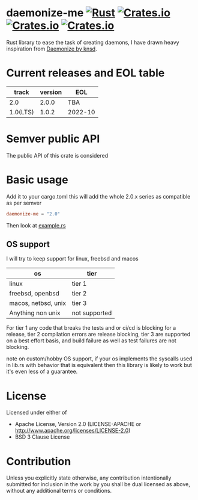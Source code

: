 # daemonize-me [![Rust](https://github.com/CardinalBytes/daemonize-me/workflows/Rust/badge.svg)](https://github.com/CardinalBytes/daemonize-me/actions) [![Crates.io](https://img.shields.io/crates/v/daemonize-me)](https://crates.io/crates/daemonize-me) [![Crates.io](https://img.shields.io/crates/d/daemonize-me)](https://crates.io/crates/daemonize-me) [![Crates.io](https://img.shields.io/crates/l/daemonize-me)](https://github.com/CardinalBytes/daemonize-me/blob/master/LICENSE)
Rust library to ease the task of creating daemons, I have drawn heavy inspiration from [Daemonize by knsd](https://github.com/knsd/daemonize).

# Current releases and EOL table
| track    | version | EOL     |
|----------|---------|---------|
| 2.0      | 2.0.0   | TBA     |
| 1.0(LTS) | 1.0.2   | 2022-10 |

# Semver public API
The public API of this crate is considered 

# Basic usage
Add it to your cargo.toml this will add the whole 2.0.x series as compatible as per semver
```toml
daemonize-me = "2.0"
```
Then look at [example.rs](examples/example.rs)


## OS support
I will try to keep support for linux, freebsd and macos

| os                  | tier          |
|---------------------|---------------|
| linux               | tier 1        |
| freebsd, openbsd    | tier 2        |
| macos, netbsd, unix | tier 3        |
| Anything non unix   | not supported |

For tier 1 any code that breaks the tests and or ci/cd is blocking for a release,
tier 2 compilation errors are release blocking, tier 3 are supported on a best effort basis,
and build failure as well as test failures are not blocking.

note on custom/hobby OS support, if your os implements the syscalls used in lib.rs with behavior that is equivalent then this library is likely to work but it's even less of a guarantee.

# License

Licensed under either of

* Apache License, Version 2.0 (LICENSE-APACHE or http://www.apache.org/licenses/LICENSE-2.0)
* BSD 3 Clause License

# Contribution

Unless you explicitly state otherwise, any contribution intentionally submitted for inclusion in the work by you shall be dual licensed as above, without any additional terms or conditions.